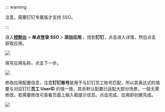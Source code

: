 <IntegrationDetailCard :title="`在 ${$localeConfig.brandName} 中创建应用`">

::: warning

注意，需要钉钉专属版才支持 SSO。

:::

进入[**控制台**](https://console.genauth.ai) > **单点登录 SSO** > **添加应用** ，找到**钉钉**，点击进入详情，然后点击获取应用。

![](~@imagesZhCn/integration/dingtalk/1-1.jpg)

填写应用名称，点击下一步。

![](~@imagesZhCn/integration/dingtalk/1-2.jpg)

修改应用配置信息，注意**钉钉账号**是用于与钉钉员工账号匹配，所以其表达式的值要与对应钉钉**员工 UserID** 的值一致，其余默认配置已适配大部分场景，一般无需修改，若需要修改可查看页面上输入框提示信息。点击完成，应用即创建完成。

![](~@imagesZhCn/integration/dingtalk/1-3.jpg)

</IntegrationDetailCard>
